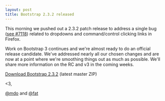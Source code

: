 ```yaml
---
layout: post
title: Bootstrap 2.3.2 released
---
```



This morning we pushed out a 2.3.2 patch release to address a single bug (<a href="https://github.com/twbs/bootstrap/issues/7118" target="_blank">see #7118</a>) related to dropdowns and command/control clicking links in Firefox.

Work on Bootstrap 3 continues and we're almost ready to do an official release candidate. We've addressed nearly all our chosen changes and are now at a point where we're smoothing things out as much as possible. We'll share more information on the RC and v3 in the coming weeks.

<a class="btn-link" href="https://github.com/twbs/bootstrap/zipball/master">Download Bootstrap 2.3.2</a> <span class="muted">(latest master ZIP)</span>

<3,

[@mdo](https://twitter.com/mdo) and [@fat](https://twitter.com/fat)